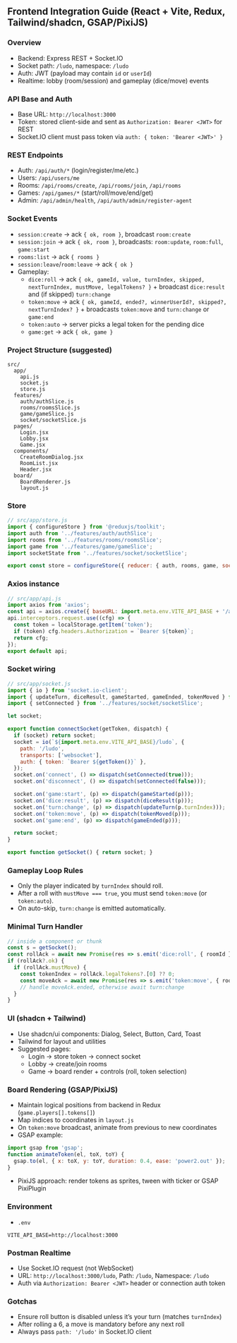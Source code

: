 ## Frontend Integration Guide (React + Vite, Redux, Tailwind/shadcn, GSAP/PixiJS)

### Overview
- Backend: Express REST + Socket.IO
- Socket path: `/ludo`, namespace: `/ludo`
- Auth: JWT (payload may contain `id` or `userId`)
- Realtime: lobby (room/session) and gameplay (dice/move) events

### API Base and Auth
- Base URL: `http://localhost:3000`
- Token: stored client-side and sent as `Authorization: Bearer <JWT>` for REST
- Socket.IO client must pass token via `auth: { token: 'Bearer <JWT>' }`

### REST Endpoints
- Auth: `/api/auth/*` (login/register/me/etc.)
- Users: `/api/users/me`
- Rooms: `/api/rooms/create`, `/api/rooms/join`, `/api/rooms`
- Games: `/api/games/*` (start/roll/move/end/get)
- Admin: `/api/admin/health`, `/api/auth/admin/register-agent`

### Socket Events
- `session:create` → ack `{ ok, room }`, broadcast `room:create`
- `session:join` → ack `{ ok, room }`, broadcasts: `room:update`, `room:full`, `game:start`
- `rooms:list` → ack `{ rooms }`
- `session:leave`/`room:leave` → ack `{ ok }`
- Gameplay:
  - `dice:roll` → ack `{ ok, gameId, value, turnIndex, skipped, nextTurnIndex, mustMove, legalTokens? }` + broadcast `dice:result` and (if skipped) `turn:change`
  - `token:move` → ack `{ ok, gameId, ended?, winnerUserId?, skipped?, nextTurnIndex? }` + broadcasts `token:move` and `turn:change` or `game:end`
  - `token:auto` → server picks a legal token for the pending dice
  - `game:get` → ack `{ ok, game }`

### Project Structure (suggested)
```
src/
  app/
    api.js
    socket.js
    store.js
  features/
    auth/authSlice.js
    rooms/roomsSlice.js
    game/gameSlice.js
    socket/socketSlice.js
  pages/
    Login.jsx
    Lobby.jsx
    Game.jsx
  components/
    CreateRoomDialog.jsx
    RoomList.jsx
    Header.jsx
  board/
    BoardRenderer.js
    layout.js
```

### Store
```javascript
// src/app/store.js
import { configureStore } from '@reduxjs/toolkit';
import auth from '../features/auth/authSlice';
import rooms from '../features/rooms/roomsSlice';
import game from '../features/game/gameSlice';
import socketState from '../features/socket/socketSlice';

export const store = configureStore({ reducer: { auth, rooms, game, socket: socketState } });
```

### Axios instance
```javascript
// src/app/api.js
import axios from 'axios';
const api = axios.create({ baseURL: import.meta.env.VITE_API_BASE + '/api' });
api.interceptors.request.use((cfg) => {
  const token = localStorage.getItem('token');
  if (token) cfg.headers.Authorization = `Bearer ${token}`;
  return cfg;
});
export default api;
```

### Socket wiring
```javascript
// src/app/socket.js
import { io } from 'socket.io-client';
import { updateTurn, diceResult, gameStarted, gameEnded, tokenMoved } from '../features/game/gameSlice';
import { setConnected } from '../features/socket/socketSlice';

let socket;

export function connectSocket(getToken, dispatch) {
  if (socket) return socket;
  socket = io(`${import.meta.env.VITE_API_BASE}/ludo`, {
    path: '/ludo',
    transports: ['websocket'],
    auth: { token: `Bearer ${getToken()}` },
  });
  socket.on('connect', () => dispatch(setConnected(true)));
  socket.on('disconnect', () => dispatch(setConnected(false)));

  socket.on('game:start', (p) => dispatch(gameStarted(p)));
  socket.on('dice:result', (p) => dispatch(diceResult(p)));
  socket.on('turn:change', (p) => dispatch(updateTurn(p.turnIndex)));
  socket.on('token:move', (p) => dispatch(tokenMoved(p)));
  socket.on('game:end', (p) => dispatch(gameEnded(p)));

  return socket;
}

export function getSocket() { return socket; }
```

### Gameplay Loop Rules
- Only the player indicated by `turnIndex` should roll.
- After a roll with `mustMove === true`, you must send `token:move` (or `token:auto`).
- On auto-skip, `turn:change` is emitted automatically.

### Minimal Turn Handler
```javascript
// inside a component or thunk
const s = getSocket();
const rollAck = await new Promise(res => s.emit('dice:roll', { roomId }, res));
if (rollAck?.ok) {
  if (rollAck.mustMove) {
    const tokenIndex = rollAck.legalTokens?.[0] ?? 0;
    const moveAck = await new Promise(res => s.emit('token:move', { roomId, tokenIndex, steps: rollAck.value }, res));
    // handle moveAck.ended, otherwise await turn:change
  }
}
```

### UI (shadcn + Tailwind)
- Use shadcn/ui components: Dialog, Select, Button, Card, Toast
- Tailwind for layout and utilities
- Suggested pages:
  - Login → store token → connect socket
  - Lobby → create/join rooms
  - Game → board render + controls (roll, token selection)

### Board Rendering (GSAP/PixiJS)
- Maintain logical positions from backend in Redux (`game.players[].tokens[]`)
- Map indices to coordinates in `layout.js`
- On `token:move` broadcast, animate from previous to new coordinates
- GSAP example:
```javascript
import gsap from 'gsap';
function animateToken(el, toX, toY) {
  gsap.to(el, { x: toX, y: toY, duration: 0.4, ease: 'power2.out' });
}
```
- PixiJS approach: render tokens as sprites, tween with ticker or GSAP PixiPlugin

### Environment
- `.env`
```
VITE_API_BASE=http://localhost:3000
```

### Postman Realtime
- Use Socket.IO request (not WebSocket)
- URL: `http://localhost:3000/ludo`, Path: `/ludo`, Namespace: `/ludo`
- Auth via `Authorization: Bearer <JWT>` header or connection auth token

### Gotchas
- Ensure roll button is disabled unless it’s your turn (matches `turnIndex`)
- After rolling a 6, a move is mandatory before any next roll
- Always pass `path: '/ludo'` in Socket.IO client
